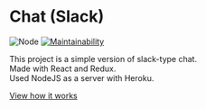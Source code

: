 # Chat (Slack)
![Node](https://github.com/Yoffic/frontend-project-lvl4/workflows/Node/badge.svg)
[![Maintainability](https://api.codeclimate.com/v1/badges/62dc51b698ad5f3f7a55/maintainability)](https://codeclimate.com/github/Yoffic/frontend-project-lvl4/maintainability)

This project is a simple version of slack-type chat.   
Made with React and Redux.   
Used NodeJS as a server with Heroku.   

[View how it works](https://slack-type-chat.herokuapp.com/)